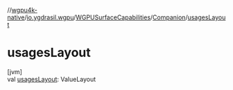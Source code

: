 //[wgpu4k-native](../../../../index.md)/[io.ygdrasil.wgpu](../../index.md)/[WGPUSurfaceCapabilities](../index.md)/[Companion](index.md)/[usagesLayout](usages-layout.md)

# usagesLayout

[jvm]\
val [usagesLayout](usages-layout.md): ValueLayout